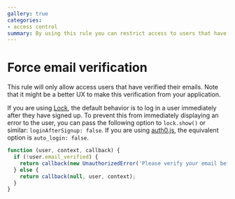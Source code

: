 ```yaml
---
gallery: true
categories:
- access control
summary: By using this rule you can restrict access to users that have verified their emails.
---
```

# Force email verification

This rule will only allow access users that have verified their emails.
Note that it might be a better UX to make this verification from your application.

If you are using [Lock](https://auth0.com/docs/lock), the default behavior is to log in a user immediately after they have signed up.
To prevent this from immediately displaying an error to the user, you can pass the following option to `lock.show()` or similar: `loginAfterSignup: false`.
If you are using [auth0.js](https://auth0.com/docs/libraries/auth0js), the equivalent option is `auto_login: false`.

```js
function (user, context, callback) {
  if (!user.email_verified) {
    return callback(new UnauthorizedError('Please verify your email before logging in.'));
  } else {
    return callback(null, user, context);
  }
}
```

